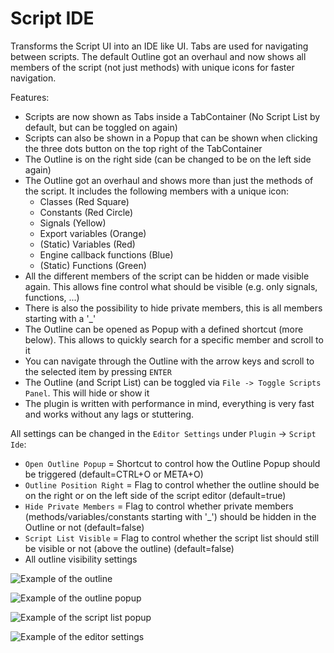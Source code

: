 # Script IDE

Transforms the Script UI into an IDE like UI. Tabs are used for navigating between scripts. The default Outline got an overhaul and now shows all members of the script (not just methods) with unique icons for faster navigation.

Features:
- Scripts are now shown as Tabs inside a TabContainer (No Script List by default, but can be toggled on again)
- Scripts can also be shown in a Popup that can be shown when clicking the three dots button on the top right of the TabContainer
- The Outline is on the right side (can be changed to be on the left side again)
- The Outline got an overhaul and shows more than just the methods of the script. It includes the following members with a unique icon:
	- Classes (Red Square)
	- Constants (Red Circle)
	- Signals (Yellow)
	- Export variables (Orange)
	- (Static) Variables (Red)
	- Engine callback functions (Blue)
	- (Static) Functions (Green)
- All the different members of the script can be hidden or made visible again. This allows fine control what should be visible (e.g. only signals, functions, ...)
- There is also the possibility to hide private members, this is all members starting with a '_'
- The Outline can be opened as Popup with a defined shortcut (more below). This allows to quickly search for a specific member and scroll to it
- You can navigate through the Outline with the arrow keys and scroll to the selected item by pressing `ENTER`
- The Outline (and Script List) can be toggled via `File -> Toggle Scripts Panel`. This will hide or show it
- The plugin is written with performance in mind, everything is very fast and works without any lags or stuttering.

All settings can be changed in the `Editor Settings` under `Plugin` -> `Script Ide`:
- `Open Outline Popup` = Shortcut to control how the Outline Popup should be triggered (default=CTRL+O or META+O)
- `Outline Position Right` = Flag to control whether the outline should be on the right or on the left side of the script editor (default=true)
- `Hide Private Members` = Flag to control whether private members (methods/variables/constants starting with '_') should be hidden in the Outline or not (default=false)
- `Script List Visible` = Flag to control whether the script list should still be visible or not (above the outline) (default=false)
- All outline visibility settings

![Example of the outline](https://github.com/godotengine/godot/assets/66004280/30d04924-ba53-415d-b796-92b2fc086ff9)

![Example of the outline popup](https://github.com/godotengine/godot/assets/66004280/cad0e00e-dbb6-4d3d-980b-c36da6af2cb8)

![Example of the script list popup](https://github.com/user-attachments/assets/72a4c97d-ee3d-48e7-aa65-8fe917568262)

![Example of the editor settings](https://github.com/godotengine/godot/assets/66004280/9cec7454-1a38-428b-97cc-886d0ce415bb)
